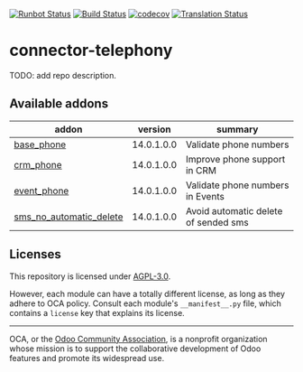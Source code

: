 [![Runbot Status](https://runbot.odoo-community.org/runbot/badge/flat/228/14.0.svg)](https://runbot.odoo-community.org/runbot/repo/github-com-oca-connector-telephony-228)
[![Build Status](https://travis-ci.com/OCA/connector-telephony.svg?branch=14.0)](https://travis-ci.com/OCA/connector-telephony)
[![codecov](https://codecov.io/gh/OCA/connector-telephony/branch/14.0/graph/badge.svg)](https://codecov.io/gh/OCA/connector-telephony)
[![Translation Status](https://translation.odoo-community.org/widgets/connector-telephony-14-0/-/svg-badge.svg)](https://translation.odoo-community.org/engage/connector-telephony-14-0/?utm_source=widget)

<!-- /!\ do not modify above this line -->

# connector-telephony

TODO: add repo description.

<!-- /!\ do not modify below this line -->

<!-- prettier-ignore-start -->

[//]: # (addons)

Available addons
----------------
addon | version | summary
--- | --- | ---
[base_phone](base_phone/) | 14.0.1.0.0 | Validate phone numbers
[crm_phone](crm_phone/) | 14.0.1.0.0 | Improve phone support in CRM
[event_phone](event_phone/) | 14.0.1.0.0 | Validate phone numbers in Events
[sms_no_automatic_delete](sms_no_automatic_delete/) | 14.0.1.0.0 | Avoid automatic delete of sended sms

[//]: # (end addons)

<!-- prettier-ignore-end -->

## Licenses

This repository is licensed under [AGPL-3.0](LICENSE).

However, each module can have a totally different license, as long as they adhere to OCA
policy. Consult each module's `__manifest__.py` file, which contains a `license` key
that explains its license.

----

OCA, or the [Odoo Community Association](http://odoo-community.org/), is a nonprofit
organization whose mission is to support the collaborative development of Odoo features
and promote its widespread use.
